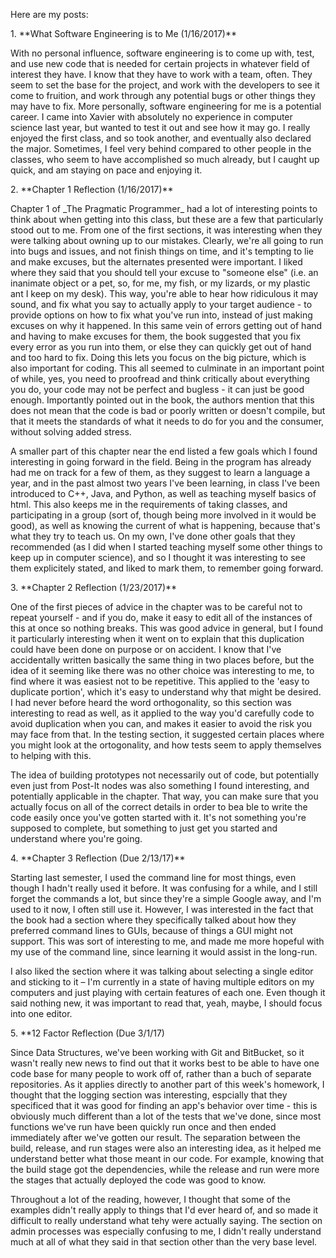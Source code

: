 <p>Here are my posts:</p>
1. **What Software Engineering is to Me (1/16/2017)** 
<p>With no personal influence, software engineering is to come up with, test, and use new code that is needed for certain projects in whatever field of interest they have. I know that they have to work with a team, often. They seem to set the base for the project, and work with the developers to see it come to fruition, and work through any potential bugs or other things they may have to fix. More personally, software engineering for me is a potential career. I came into Xavier with absolutely no experience in computer science last year, but wanted to test it out and see how it may go. I really enjoyed the first class, and so took another, and eventually also declared the major. Sometimes, I feel very behind compared to other people in the classes, who seem to have accomplished so much already, but I caught up quick, and am staying on pace and enjoying it.</p>
2. **Chapter 1 Reflection (1/16/2017)**
<p>Chapter 1 of _The Pragmatic Programmer_ had a lot of interesting points to think about when getting into this class, but these are a few that particularly stood out to me. From one of the first sections, it was interesting when they were talking about owning up to our mistakes. Clearly, we're all going to run into bugs and issues, and not finish things on time, and it's tempting to lie and make excuses, but the alternates presented were important. I liked where they said that you should tell your excuse to "someone else" (i.e. an inanimate object or a pet, so, for me, my fish, or my lizards, or my plastic ant I keep on my desk). This way, you're able to hear how ridiculous it may sound, and fix what you say to actually apply to your target audience - to provide options on how to fix what you've run into, instead of just making excuses on why it happened. In this same vein of errors getting out of hand and having to make excuses for them, the book suggested that you fix every error as you run into them, or else they can quickly get out of hand and too hard to fix. Doing this lets you focus on the big picture, which is also important for coding. This all seemed to culminate in an important point of while, yes, you need to proofread and think critically about everything you do, your code may not be perfect and bugless - it can just be good enough. Importantly pointed out in the book, the authors mention that this does not mean that the code is bad or poorly written or doesn't compile, but that it meets the standards of what it needs to do for you and the consumer, without solving added stress.</p>
<p>A smaller part of this chapter near the end listed a few goals which I found interesting in going forward in the field. Being in the program has already had me on track for a few of them, as they suggest to learn a language a year, and in the past almost two years I've been learning, in class I've been introduced to C++, Java, and Python, as well as teaching myself basics of html. This also keeps me in the requirements of taking classes, and participating in a group (sort of, though being more involved in it would be good), as well as knowing the current of what is happening, because that's what they try to teach us. On my own, I've done other goals that they recommended (as I did when I started teaching myself some other things to keep up in computer science), and so I thought it was interesting to see them explicitely stated, and liked to mark them, to remember going forward.</p>
3. **Chapter 2 Reflection (1/23/2017)**
<p>One of the first pieces of advice in the chapter was to be careful not to repeat yourself - and if you do, make it easy to edit all of the instances of this at once so nothing breaks. This was good advice in general, but I found it particularly interesting when it went on to explain that this duplication could have been done on purpose or on accident. I know that I've accidentally written basically the same thing in two places before, but the idea of it seeming like there was no other choice was interesting to me, to find where it was easiest not to be repetitive. This applied to the 'easy to duplicate portion', which it's easy to understand why that might be desired. I had never before heard the word orthogonality, so this section was interesting to read as well, as it applied to the way you'd carefully code to avoid duplication when you can, and makes it easier to avoid the risk you may face from that. In the testing section, it suggested certain places where you might look at the ortogonality, and how tests seem to apply themselves to helping with this. </p>
<p>The idea of building prototypes not necessarily out of code, but potentially even just from Post-It nodes was also something I found interesting, and potentially applicable in the chapter. That way, you can make sure that you actually focus on all of the correct details in order to bea ble to write the code easily once you've gotten started with it.  It's not something you're supposed to complete, but something to just get you started and understand where you're going.</p>
4. **Chapter 3 Reflection (Due 2/13/17)**
<p>Starting last semester, I used the command line for most things, even though I hadn't really used it before. It was confusing for a while, and I still forget the commands a lot, but since they're a simple Google away, and I'm used to it now, I often still use it. However, I was interested in the fact that the book had a section where they specifically talked about how they preferred command lines to GUIs, because of things a GUI might not support. This was sort of interesting to me, and made me more hopeful with my use of the command line, since learning it would assist in the long-run. </p>
<p>I also liked the section where it was talking about selecting a single editor and sticking to it – I'm currently in a state of having multiple editors on my computers and just playing with certain features of each one. Even though it said nothing new, it was important to read that, yeah, maybe, I should focus into one editor. </p>
5. **12 Factor Reflection (Due 3/1/17)
<p>Since Data Structures, we've been working with Git and BitBucket, so it wasn't really new news to find out that it works best to be able to have one code base for many people to work off of, rather than a buch of separate repositories. As it applies directly to another part of this week's homework, I thought that the logging section was interesting, espcially that they specificed that it was good for finding an app's behavior over time - this is obviously much different than a lot of the tests that we've done, since most functions we've run have been quickly run once and then ended immediately after we've gotten our result. The separation between the build, release, and run stages were also an interesting idea, as it helped me understand better what those meant in our code. For example, knowing that the build stage got the dependencies, while the release and run were more the stages that actually deployed the code was good to know.</p>
<p>Throughout a lot of the reading, however, I thought that some of the examples didn't really apply to things that I'd ever heard of, and so made it difficult to really understand what tehy were actually saying. The section on admin processes was especially confusing to me, I didn't really understand much at all of what they said in that section other than the very base level.</p>
